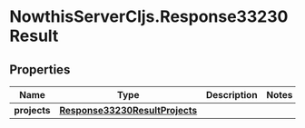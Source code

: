 # NowthisServerCljs.Response33230Result

## Properties
Name | Type | Description | Notes
------------ | ------------- | ------------- | -------------
**projects** | [**Response33230ResultProjects**](Response33230ResultProjects.md) |  | 


